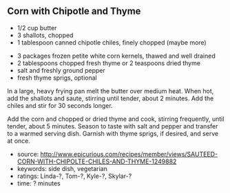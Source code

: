 Corn with Chipotle and Thyme
----------------------------

- 1/2 cup butter
- 3 shallots, chopped
- 1 tablespoon canned chipotle chiles, finely chopped (maybe more)
<!-- -->
- 3 packages frozen petite white corn kernels, thawed and well drained
- 2 tablespoons chopped fresh thyme or 2 teaspoons dried thyme
- salt and freshly ground pepper
- fresh thyme sprigs, optional

In a large, heavy frying pan melt the butter over medium heat.  When
hot, add the shallots and saute, stirring until tender, about 2
minutes. Add the chiles and stir for 30 seconds longer.

Add the corn and chopped or dried thyme and cook, stirring frequently,
until tender, about 5 minutes. Season to taste with salt and pepper
and transfer to a warmed serving dish. Garnish with thyme sprigs, if
desired, and serve at once.

- source: http://www.epicurious.com/recipes/member/views/SAUTEED-CORN-WITH-CHIPOLTE-CHILES-AND-THYME-1249882
- keywords: side dish, vegetarian
- ratings: Linda-?, Tom-?, Kyle-?, Skylar-?
- time: ? minutes
